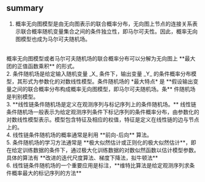 ## summary
1. 概率无向图模型是由无向图表示的联合概率分布，无向图上节点的连接关系表示联合概率随机变量集合之间的条件独立性，即马尔可夫性。因此，概率无向图模型也成为马尔可夫随机场。
<br />
概率无向图模型或者马尔可夫随机场的联合概率分布可以分解为无向图上 **最大团的正值函数乘积** 的形式。
<br />
2. 条件随机场是给定输入随机变量 _X_ 条件下，输出变量 _Y_ 的条件概率分布模型，其形式为参数化的对数线性模型。条件随机场的 *最大特点* 是 **假设输出变量之间的联合概率分布构成概率无向图模型，即马尔可夫随机场。条** 件随机场是判别模型。
<br />
3. **线性链条件随机场是定义在观测序列与标记序列上的条件随机场。** 线性链条件随机场一般表示为给定观测序列条件下标记序列的条件概率分布，由参数化的对数线性模型表示。模型包含特征及相应的权值，特征是定义在线性链的边与节点上的。
<br />
4. 线性链条件随机场的概率通常是利用 **前向-后向** 算法。
<br />
5. 条件随机场的学习方法通常是 **极大似然估计或正则化的极大似然估计**，即在给定训练数据的条件下，通过极大化训练数据的对数似然函数以估计模型参数。具体的算法有 **改进的迭代尺度算法、梯度下降法，拟牛顿法**
<br />
6. 线性链条件随机场的一个重要应用是标注，**维特比算法是给定观测序列求条件概率最大的标记序列的方法**
<br />